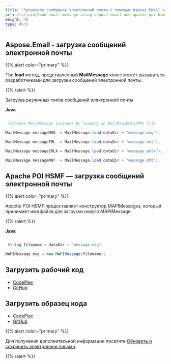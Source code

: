 ```yaml
---
title: "Загрузите сообщение электронной почты с помощью Aspose.Email и Apache POI HSMF"
url: /ru/java/load-email-message-using-aspose-email-and-apache-poi-hsmf/
weight: 40
type: docs
---
```


## **Aspose.Email - загрузка сообщений электронной почты**
{{% alert color="primary" %}}

The **load** метод, представленный **MailMessage** класс может вызываться разработчиками для загрузки сообщений электронной почты.

{{% /alert %}}

Загрузка различных типов сообщений электронной почты

**Java**

```java

 //Create MailMessage instance by loading an Eml/Msg/Emlx/Mht file

MailMessage messageMSG 	= MailMessage.load(dataDir + "message.msg");

MailMessage messageEML 	= MailMessage.load(dataDir + "message.eml");

MailMessage messageEMLX = MailMessage.load(dataDir + "message.emlx");

MailMessage messageMHT 	= MailMessage.load(dataDir + "message.mht");

```
## **Apache POI HSMF — загрузка сообщений электронной почты**
{{% alert color="primary" %}}

Apache POI HSMF предоставляет конструктор MAPIMessages, который принимает имя файла для загрузки нового MAPIMessage.

{{% /alert %}}

**Java**

```java

 String filename = dataDir + "message.msg";

MAPIMessage msg = new MAPIMessage(filename);

```
## **Загрузить рабочий код**
- [CodePlex](https://archive.codeplex.com/?p=asposeemailjavaapachepoi)
- [GitHub](https://github.com/aspose-email/Aspose.Email-for-Java/releases/tag/Aspose.Email_Java_for_Apache_POI-v1.0.0)
## **Загрузить образец кода**
- [CodePlex](https://archive.codeplex.com/?p=asposeemailjavaapachepoi#src/main/java/com/aspose/email/examples/featurescomparison/loadnsave/)
- [GitHub](https://github.com/aspose-email/Aspose.Email-for-Java/tree/master/Plugins/Aspose_Email_for_Apache_POI/src/main/java/com/aspose/email/examples/featurescomparison/loadnsave)

{{% alert color="primary" %}}

Для получения дополнительной информации посетите [Обновить и сохранить электронное письмо](/email/java/loading-and-saving-message/).

{{% /alert %}}
